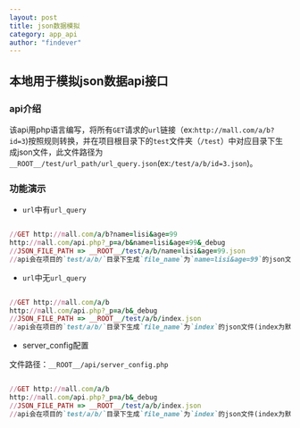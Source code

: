 ```yaml
---
layout: post
title: json数据模拟
category: app_api
author: "findever"
---
```


## 本地用于模拟json数据api接口

<!--more-->

### api介绍

  该api用php语言编写，将所有`GET`请求的`url`链接（ex:`http://mall.com/a/b?id=3`)按照规则转换，并在项目根目录下的`test`文件夹（`/test`）中对应目录下生成json文件，此文件路径为`__ROOT__/test/url_path/url_query.json`(ex:`/test/a/b/id=3.json`)。
  
### 功能演示

- `url`中有`url_query`

~~~ ruby

//GET http://mall.com/a/b?name=lisi&age=99
http://mall.com/api.php?_p=a/b&name=lisi&age=99&_debug
//JSON_FILE_PATH => __ROOT__/test/a/b/name=lisi&age=99.json
//api会在项目的`test/a/b/`目录下生成`file_name`为`name=lisi&age=99`的json文件
~~~


- `url`中无`url_query`

~~~ ruby

//GET http://mall.com/a/b
http://mall.com/api.php?_p=a/b&_debug
//JSON_FILE_PATH => __ROOT__/test/a/b/index.json
//api会在项目的`test/a/b/`目录下生成`file_name`为`index`的json文件(index为默认json文件名）
~~~
  
  
- server_config配置

文件路径：`__ROOT__/api/server_config.php`

~~~ ruby

//GET http://mall.com/a/b
http://mall.com/api.php?_p=a/b&_debug
//JSON_FILE_PATH => __ROOT__/test/a/b/index.json
//api会在项目的`test/a/b/`目录下生成`file_name`为`index`的json文件(index为默认json文件名）
~~~
